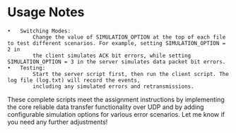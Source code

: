 # Usage Notes
	•	Switching Modes:
            Change the value of SIMULATION_OPTION at the top of each file to test different scenarios. For example, setting SIMULATION_OPTION = 2 in 
            the client simulates ACK bit errors, while setting SIMULATION_OPTION = 3 in the server simulates data packet bit errors.
	•	Testing:
        	Start the server script first, then run the client script. The log file (log.txt) will record the events, 
        	including any simulated errors and retransmissions.

These complete scripts meet the assignment instructions by implementing the core reliable data transfer functionality over UDP 
and by adding configurable simulation options for various error scenarios. Let me know if you need any further adjustments!
